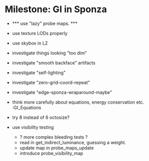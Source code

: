# Milestone: GI in Sponza
  - *** use "lazy" probe maps. ***
  - use texture LODs properly
  - use skybox in L2
  - investigate things looking "too dim"
  - investigate "smooth backface" artifacts
  - investigate "self-lighting"
  - investigate "zero-grid-coord-repeat"
  - investigate "edge-sponza-wraparound-maybe"
  - think more carefully about equations, energy conservation etc. :GI_Equations
  - try 8 instead of 6 octosize?

  - use visibility testing
    - ? more complex bleeding tests ?
    - read in get_indirect_luminance, guessing a weight.
    - update map in probe_maps_update
    - introduce probe_visibility_map
